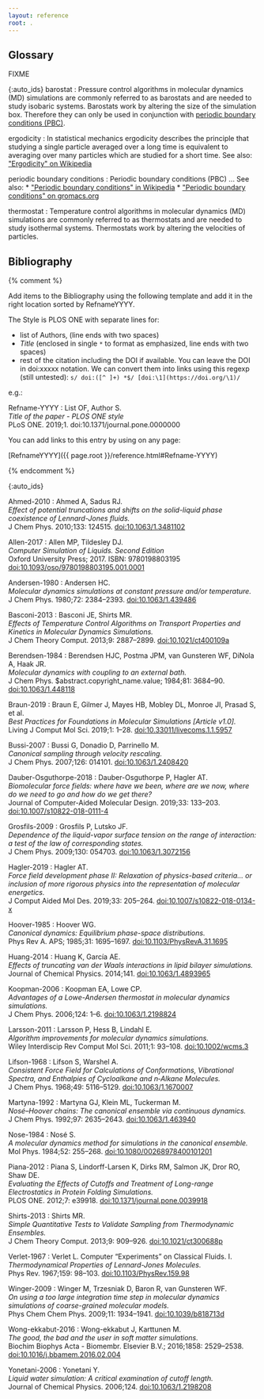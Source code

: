 ```yaml
---
layout: reference
root: .
---
```


## Glossary

FIXME

{:auto_ids}
barostat
:   Pressure control algorithms in molecular dynamics (MD) simulations are commonly referred to
    as barostats and are needed to study isobaric systems.  Barostats work by altering the
    size of the simulation box.  Therefore they can only be used in conjunction with
    [periodic boundary conditions (PBC)](#periodic-boundary-conditions).

ergodicity
:   In statistical mechanics ergodicity describes the principle that studying a single particle 
    averaged over a long time is equivalent to averaging over many particles which are studied
    for a short time.
    See also: ["Ergodicity" on Wikipedia](https://en.wikipedia.org/wiki/Ergodicity)

periodic boundary conditions
:   Periodic boundary conditions (PBC) ...
    See also:
    * ["Periodic boundary conditions" in Wikipedia](https://en.wikipedia.org/wiki/Periodic_boundary_conditions)
    * ["Periodic boundary conditions" on gromacs.org](http://www.gromacs.org/Documentation/Terminology/Periodic_Boundary_Conditions)

thermostat
:   Temperature control algorithms in molecular dynamics (MD) simulations are commonly referred to
    as thermostats and are needed to study isothermal systems.  Thermostats work by altering the
    velocities of particles.


## Bibliography

{% comment %}

Add items to the Bibliography using the following template and add it in the right
location sorted by RefnameYYYY.

The Style is PLOS ONE with separate lines for:
- list of Authors, (line ends with two spaces)
- *Title* (enclosed in single `*` to format as emphasized, line ends with two spaces)
- rest of the citation including the DOI if available.
  You can leave the DOI in doi:xxxxx notation. We can convert them into links using
  this regexp (still untested): `s/ doi:([^ ]+) *$/ [doi:\1](https://doi.org/\1)/`

e.g.:

Refname-YYYY
:   List OF, Author S.  
    *Title of the paper -  PLOS ONE style*  
    PLoS ONE. 2019;1. doi:10.1371/journal.pone.0000000

You can add links to this entry by using on any page:

[RefnameYYYY]({{ page.root }}/reference.html#Refname-YYYY)

{% endcomment %}

{:auto_ids}

Ahmed-2010
:   Ahmed A, Sadus RJ.  
    *Effect of potential truncations and shifts on the solid-liquid phase coexistence of Lennard-Jones fluids.*  
    J Chem Phys. 2010;133: 124515. [doi:10.1063/1.3481102](https://doi.org/doi:10.1063/1.3481102)

Allen-2017
:   Allen MP, Tildesley DJ.  
    *Computer Simulation of Liquids. Second Edition*  
    Oxford University Press; 2017. ISBN: 9780198803195 [doi:10.1093/oso/9780198803195.001.0001](https://doi.org/10.1093/oso/9780198803195.001.0001)

Andersen-1980
:   Andersen HC.  
    *Molecular dynamics simulations at constant pressure and/or temperature.*  
    J Chem Phys. 1980;72: 2384–2393. [doi:10.1063/1.439486](https://doi.org/10.1063/1.439486)

Basconi-2013
:   Basconi JE, Shirts MR.  
    *Effects of Temperature Control Algorithms on Transport Properties and Kinetics in Molecular Dynamics Simulations.*  
    J Chem Theory Comput. 2013;9: 2887–2899.  [doi:10.1021/ct400109a](https://doi.org/10.1021/ct400109a)

Berendsen-1984
:   Berendsen HJC, Postma JPM, van Gunsteren WF, DiNola A, Haak JR.  
    *Molecular dynamics with coupling to an external bath.*  
    J Chem Phys. $abstract.copyright_name.value; 1984;81: 3684–90. [doi:10.1063/1.448118](https://doi.org/10.1063/1.448118)
    
Braun-2019
:   Braun E, Gilmer J, Mayes HB, Mobley DL, Monroe JI, Prasad S, et al.  
    *Best Practices for Foundations in Molecular Simulations [Article v1.0].*  
    Living J Comput Mol Sci. 2019;1: 1–28. [doi:10.33011/livecoms.1.1.5957](https://doi.org/10.33011/livecoms.1.1.5957)

Bussi-2007
:   Bussi G, Donadio D, Parrinello M.  
    *Canonical sampling through velocity rescaling.*  
    J Chem Phys. 2007;126: 014101. [doi:10.1063/1.2408420](https://doi.org/10.1063/1.2408420)

Dauber-Osguthorpe-2018
:   Dauber-Osguthorpe P, Hagler AT.  
    *Biomolecular force fields: where have we been, where are we now, where do we need to go and how do we get there?*  
    Journal of Computer-Aided Molecular Design. 2019;33: 133–203. [doi:10.1007/s10822-018-0111-4](https://doi.org/doi:10.1007/s10822-018-0111-4)

Grosfils-2009
:   Grosfils P, Lutsko JF.  
    *Dependence of the liquid-vapor surface tension on the range of interaction: a test of the law of corresponding states.*  
    J Chem Phys. 2009;130: 054703. [doi:10.1063/1.3072156](https://doi.org/doi:10.1063/1.3072156)

Hagler-2019
:   Hagler AT.  
    *Force field development phase II: Relaxation of physics-based criteria… or inclusion of more rigorous physics into the representation of molecular energetics.*  
    J Comput Aided Mol Des. 2019;33: 205–264. [doi:10.1007/s10822-018-0134-x](https://doi.org/doi:10.1007/s10822-018-0134-x)

Hoover-1985
:   Hoover WG.  
    *Canonical dynamics: Equilibrium phase-space distributions.*  
    Phys Rev A. APS; 1985;31: 1695–1697. [doi:10.1103/PhysRevA.31.1695](https://doi.org/10.1103/PhysRevA.31.1695)

Huang-2014
:   Huang K, García AE.  
    *Effects of truncating van der Waals interactions in lipid bilayer simulations.*  
    Journal of Chemical Physics. 2014;141. [doi:10.1063/1.4893965](https://doi.org/doi:10.1063/1.4893965)

Koopman-2006
:   Koopman EA, Lowe CP.  
*Advantages of a Lowe-Andersen thermostat in molecular dynamics simulations.*  
J Chem Phys. 2006;124: 1–6. [doi:10.1063/1.2198824](https://doi.org/10.1063/1.2198824)

Larsson-2011
:   Larsson P, Hess B, Lindahl E.  
    *Algorithm improvements for molecular dynamics simulations.*  
    Wiley Interdiscip Rev Comput Mol Sci. 2011;1: 93–108. [doi:10.1002/wcms.3](https://doi.org/doi:10.1002/wcms.3)

Lifson-1968
:   Lifson S, Warshel A.  
    *Consistent Force Field for Calculations of Conformations, Vibrational Spectra, and Enthalpies of Cycloalkane and n‐Alkane Molecules.*  
    J Chem Phys. 1968;49: 5116–5129. [doi:10.1063/1.1670007](https://doi.org/doi:10.1063/1.1670007)

Martyna-1992
:   Martyna GJ, Klein ML, Tuckerman M.  
    *Nosé–Hoover chains: The canonical ensemble via continuous dynamics.*  
    J Chem Phys. 1992;97: 2635–2643. [doi:10.1063/1.463940](https://doi.org/10.1063/1.463940)

Nose-1984
:   Nosé S.  
    *A molecular dynamics method for simulations in the canonical ensemble.*  
    Mol Phys. 1984;52: 255–268. [doi:10.1080/00268978400101201](https://doi.org/10.1080/00268978400101201)

Piana-2012
:   Piana S, Lindorff-Larsen K, Dirks RM, Salmon JK, Dror RO, Shaw DE.  
    *Evaluating the Effects of Cutoffs and Treatment of Long-range Electrostatics in Protein Folding Simulations.*  
    PLOS ONE. 2012;7: e39918. [doi:10.1371/journal.pone.0039918](https://doi.org/doi:10.1371/journal.pone.0039918)

Shirts-2013
:   Shirts MR.  
    *Simple Quantitative Tests to Validate Sampling from Thermodynamic Ensembles.*  
    J Chem Theory Comput. 2013;9: 909–926. [doi:10.1021/ct300688p](https://doi.org/10.1021/ct300688p)

Verlet-1967
:   Verlet L. Computer “Experiments” on Classical Fluids. I.  
    *Thermodynamical Properties of Lennard-Jones Molecules.*  
    Phys Rev. 1967;159: 98–103. [doi:10.1103/PhysRev.159.98](https://doi.org/doi:10.1103/PhysRev.159.98)

Winger-2009
:   Winger M, Trzesniak D, Baron R, van Gunsteren WF.  
    *On using a too large integration time step in molecular dynamics simulations of coarse-grained molecular models.*  
    Phys Chem Chem Phys. 2009;11: 1934–1941. [doi:10.1039/b818713d](https://doi.org/doi:10.1039/b818713d)

Wong-ekkabut-2016
:   Wong-ekkabut J, Karttunen M.  
    *The good, the bad and the user in soft matter simulations.*  
    Biochim Biophys Acta - Biomembr. Elsevier B.V.; 2016;1858: 2529–2538. [doi:10.1016/j.bbamem.2016.02.004](https://doi.org/10.1016/j.bbamem.2016.02.004)

Yonetani-2006
:   Yonetani Y.  
    *Liquid water simulation: A critical examination of cutoff length.*  
    Journal of Chemical Physics. 2006;124. [doi:10.1063/1.2198208](https://doi.org/doi:10.1063/1.2198208)
